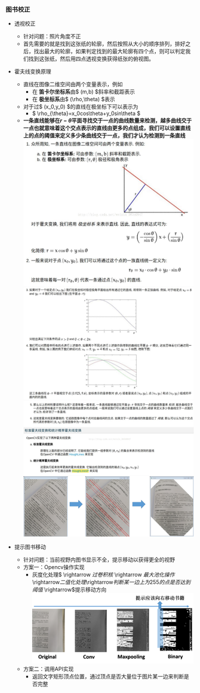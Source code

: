### 图书校正
+ 透视校正
  + 针对问题：照片角度不正
  + 首先需要的就是找到这张纸的轮廓，然后按照从大小的顺序排列，排好之后，找出最大的轮廓，如果判定找到的最大轮廓有四个点，则可以判定我们找到这张纸，然后用四点透视变换获得纸张的俯视图。

+ 霍夫线变换原理
  + 直线在图像二维空间由两个变量表示，例如
    + 在 **笛卡尔坐标系**由$ (m,b) $斜率和截距表示
    + 在 **极坐标系**由$ (\rho,\theta) $表示
  + 对于过$ (x_0,y_0) $的直线在极坐标下可以表示为
    + $ \rho_{\theta}=x_0cos\theta+y_0sin\theta $
  + **一条直线能够在$r-\theta$平面寻找交于一点的曲线数量来检测，越多曲线交于一点也就意味着这个交点表示的直线由更多的点组成，我们可以设置直线上的点的阈值来定义多少条曲线交于一点，我们才认为检测到一条直线**
![](../Pictures/Houff_1.png)
![](../Pictures/Houff_2.png)
![](../Pictures/Houff_3.png)
![](../Pictures/Houff%20Line%20Diagram.png)
+ 提示图书移动
  + 针对问题：当前视野内图书显示不全，提示移动以获得更全的视野
  + 方案一：Opencv操作实现
    + 灰度化处理$ \rightarrow $过卷积核$ \rightarrow $最大池化操作$ \rightarrow$二值化处理$\rightarrow$判断某一边上为255的点是否达到阈值$ \rightarrow$提示移动方向
![](../Pictures/Book%20shift%20hint%20diagram.png)
  + 方案二：调用API实现
    + 返回文字矩形顶点位置，通过顶点是否大量位于图片某一边来判断是否完整